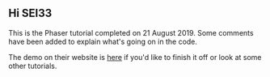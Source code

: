 ## Hi SEI33

This is the Phaser tutorial completed on 21 August 2019. Some comments have been added to explain what's going on in the code.

The demo on their website is [here](https://phaser.io/tutorials/making-your-first-phaser-3-game/part1) if you'd like to finish it off or look at some other tutorials.
